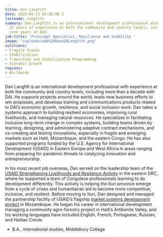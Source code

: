 ```yaml
---
title: Dan Langfitt
date: 2023-09-13 03:28:00 Z
lastname: Langfitt
summary: Dan Langfitt is an international development professional with more than
  12 years of experience at both the community and country levels, including almost
  nine years at DAI.
job-title: 'Principal Specialist, Resilience and Stability '
image: "/uploads/web%20Dan%20Langfitt.png"
solutions:
- Fragile States
- Stabilization
- Transition and Stabilization Programming
- Economic Growth
regions:
- Worldwide
---
```


Dan Langfitt is an international development professional with experience at both the community and country levels, including more than a decade with DAI. He supports projects around the world, leads new business efforts to win proposals, and develops training and communications products related to DAI’s economic growth, resilience, and social inclusion work. Dan takes a systems approach to building resilient economies, improving rural livelihoods, and managing natural resources. He specializes in facilitating inclusive long-term change in complex systems, building teams driven by learning, designing, and administering adaptive contract mechanisms, and co-creating and testing innovations, especially in fragile and emerging markets such as Haiti, Mozambique, and the eastern Congo. He has also supported programs funded by the U.S. Agency for International Development (USAID) in Eastern Europe and West Africa in areas ranging from preparing for pandemic threats to catalyzing innovation and entrepreneurship.

In his most recent job overseas, Dan served on the leadership team of the [USAID Strengthening Livelihoods and Resilience Activity](https://www.dai.com/our-work/projects/democratic-republic-of-the-congo-drc-strengthening-livelihoods-and-resilience-slr-activity) in the eastern DRC, where he supported a team of Congolese professionals learning to do development differently. This activity is helping the Ituri province emerge from a cycle of crises and humanitarian aid to become more competitive, inclusive, and resilient. Before moving to Ituri, Dan designed and managed the partnership facility of USAID’s flagship [market systems development project](https://www.dai.com/our-work/projects/mozambique-feed-the-future-agricultural-innovations-inova) in Mozambique. He began his career in international development managing a community agro-forestry project in Haiti’s Artibonite Valley, and his working languages have included English, French, Portuguese, Russian, and Haitian Creole.

* B.A., international studies, Middlebury College 